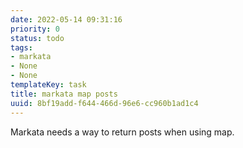 ```yaml
---
date: 2022-05-14 09:31:16
priority: 0
status: todo
tags:
- markata
- None
- None
templateKey: task
title: markata map posts
uuid: 8bf19add-f644-466d-96e6-cc960b1ad1c4
---
```


Markata needs a way to return posts when using map.
